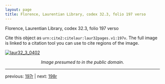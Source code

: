 ```yaml
---
layout: page
title: Florence, Laurentian Library, codex 32.3, folio 197 verso
---
```


Florence, Laurentian Library, codex 32.3, folio 197 verso

Cite this object as `urn:cite2:citelaur:laur32pages.v1:197v`.  The full image is linked to a citation tool you can use to cite regions of the image.

[![laur32_3_0402](http://www.homermultitext.org/iipsrv?IIIF=/project/homer/pyramidal/deepzoom/citelaur/laur32imgs/v1/laur32_3_0402.tif/full/800,/0/default.jpg)](http://www.homermultitext.org/ict2/?urn=urn:cite2:citelaur:laur32imgs.v1:laur32_3_0402) 

<p style="text-align: center; font-style: italic;">Image presumed to in the public domain.</p>

---

previous: [197r](../197r/) | next: [198r](../198r/)